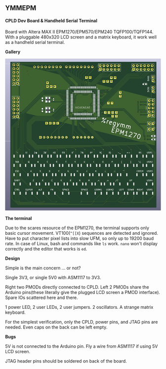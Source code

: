 ## YMMEPM

#### CPLD Dev Board & Handheld Serial Terminal

Board with Altera MAX II EPM1270/EPM570/EPM240 TQFP100/TQFP144. With a pluggable 480x320 LCD screen and a matrix keyboard, it work well as a handheld serial terminal. 

**Gallery**

![](pic/rendered.jpg)

**The terminal**

Due to the scares resource of the EPM1270, the terminal supports only basic cursor movement. VT100(`^[[X`) sequences are detected and ignored. Have to put character pixel lists into slow UFM, so only up to 19200 baud rate. In case of Linux, bash and commands like `ls` work. `nano` won't display correctly and the editor that works is `ed`. 

**Design**

Simple is the main concern ... or not?

Single 3V3, or single 5V0 with ASM1117 to 3V3. 

Right two PMODs directly connected to CPLD. Left 2 PMODs share the Arduino pins(these literally give the plugged LCD screen a PMOD interface). Spare IOs scattered here and there. 

1 power LED, 2 user LEDs, 2 user jumpers. 2 oscillators. A strange matrix keyboard. 

For the simplest verification, only the CPLD, power pins, and JTAG pins are needed. Even caps on the back can be left empty. 

**Bugs**

5V is not connected to the Arduino pin. Fly a wire from ASM1117 if using 5V LCD screen. 

JTAG header pins should be soldered on back of the board. 

